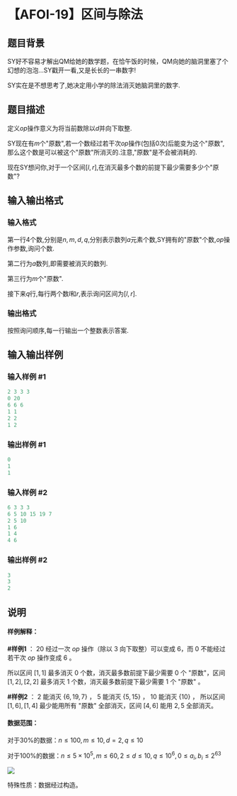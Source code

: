 # 【AFOI-19】区间与除法

## 题目背景

SY好不容易才解出QM给她的数学题，在恰午饭的时候，QM向她的脑洞里塞了个幻想的泡泡...SY戳开一看,又是长长的一串数字!

SY实在是不想思考了,她决定用小学的除法消灭她脑洞里的数字.

## 题目描述

定义$op$操作意义为将当前数除以$d$并向下取整.

SY现在有$m$个"原数",若一个数经过若干次$op$操作(包括0次)后能变为这个"原数",那么这个数是可以被这个"原数"所消灭的.注意,"原数"是不会被消耗的.

现在SY想问你,对于一个区间$[l,r]$,在消灭最多个数的前提下最少需要多少个"原数"?

## 输入输出格式

### 输入格式

第一行4个数,分别是$n,m,d,q$,分别表示数列${a}$元素个数,SY拥有的"原数"个数,$op$操作参数,询问个数.

第二行为${a}$数列,即需要被消灭的数列.

第三行为$m$个"原数".

接下来$q$行,每行两个数$l$和$r$,表示询问区间为$[l,r]$.

### 输出格式

按照询问顺序,每一行输出一个整数表示答案.

## 输入输出样例

### 输入样例 #1

```cpp
2 3 3 3
0 20
6 6 6
1 1
2 2
1 2

```
### 输出样例 #1

```cpp
0
1
1

```
### 输入样例 #2

```cpp
6 3 3 3
6 5 10 15 19 7
2 5 10
1 6
1 4
4 6

```
### 输出样例 #2

```cpp
3
3
2

```
## 说明

#### 样例解释：

**#样例1** ： $20$ 经过一次 $op$ 操作（除以 $3$ 向下取整）可以变成 $6$，而 $0$ 不能经过若干次 $op$ 操作变成 $6$ 。

所以区间 $[1,1]$ 最多消灭 $0$ 个数，消灭最多数前提下最少需要 $0$ 个 "原数"，区间 $[1,2],[2,2]$ 最多消灭 $1$ 个数，消灭最多数前提下最少需要 $1$ 个 "原数" 。

**#样例2** ： $2$ 能消灭 $\{6,19,7\}$ ， $5$ 能消灭 $\{5,15\}$ ， $10$ 能消灭 $\{10\}$ ， 所以区间 $[1,6],[1,4]$ 最少能用所有 "原数" 全部消灭，区间 $[4,6]$ 能用 $2,5$ 全部消灭。

#### 数据范围：

对于$30$%的数据：$n\le100,m\leq10, d=2, q\le 10$

对于$100$%的数据：$n\le5\times 10^{5},m\leq60,2\leq d\leq10,q\le10^{6},0\le a_i,b_i\le 2^{63}$

![](https://cdn.luogu.com.cn/upload/image_hosting/t7pn0p1n.png)

特殊性质：数据经过构造。

